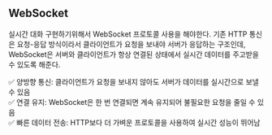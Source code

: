 ## WebSocket

실시간 대화 구현하기위해서 WebSocket 프로토콜 사용을 해야한다. 
기존 HTTP 통신은 요청-응답 방식이라서 클라이언트가 요청을 보내야 서버가 응답하는 구조인데, WebSocket은 서버와 클라이언트가 항상 연결된 상태에서 실시간 데이터를 주고받을 수 있도록 해준다.

✅ 양방향 통신: 클라이언트가 요청을 보내지 않아도 서버가 데이터를 실시간으로 보낼 수 있음 </br>
✅ 연결 유지: WebSocket은 한 번 연결되면 계속 유지되어 불필요한 요청을 줄일 수 있음  
✅ 빠른 데이터 전송: HTTP보다 더 가벼운 프로토콜을 사용하여 실시간 성능이 뛰어남 


